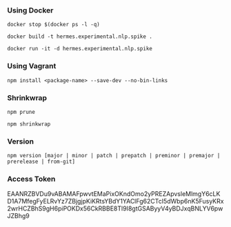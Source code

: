 
### Using Docker
`docker stop $(docker ps -l -q)`

`docker build -t hermes.experimental.nlp.spike .`

`docker run -it -d hermes.experimental.nlp.spike`

### Using Vagrant
`npm install <package-name> --save-dev --no-bin-links`

### Shrinkwrap
`npm prune`

`npm shrinkwrap`

### Version
`npm version [major | minor | patch | prepatch | preminor | premajor | prerelease | from-git]`

### Access Token
EAANRZBVDu9vABAMAFpwvtEMaPixOKndOmo2yPREZApvsleMlmgY6cLKD1A7MfegFyELRvYz7ZBjgjpKiKRtsYBdY1YAClFg62CTcI5dWbp6nK5FusyKRx2wrHCZBhS9gH6piPOKDx56CkRBBE8Tl9I8gtGSAByyV4yBDJxqBNLYV6pwJZBhg9
